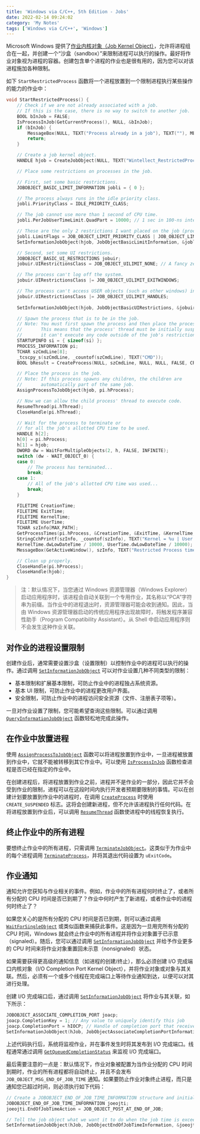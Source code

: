 ```yaml
---
title: 'Windows via C/C++, 5th Edition - Jobs'
date: 2022-02-14 09:24:02
category: 'My Notes'
tags: ['Windows via C/C++', 'Windows']
---
```


Microsoft Windows 提供了[作业内核对象（Job Kernel Object）](https://docs.microsoft.com/en-us/windows/win32/procthread/job-objects)，允许将进程组合在一起，并创建一个“沙盒（sandbox）”来限制进程可以执行的操作。最好将作业对象视为进程的容器。创建包含单个进程的作业也是很有用的，因为您可以对该进程施加各种限制。

如下 `StartRestrictedProcess` 函数将一个进程放置到一个限制进程执行某些操作的能力的作业中：

```cpp
void StartRestrictedProcess() {
    // Check if we are not already associated with a job.
    // If this is the case, there is no way to switch to another job.
    BOOL bInJob = FALSE;
    IsProcessInJob(GetCurrentProcess(), NULL, &bInJob);
    if (bInJob) {
        MessageBox(NULL, TEXT("Process already in a job"), TEXT(""), MB_ICONINFORMATION | MB_OK);
        return;
    }

    // Create a job kernel object.
    HANDLE hjob = CreateJobObject(NULL, TEXT("Wintellect_RestrictedProcessJob"));

    // Place some restrictions on processes in the job.

    // First, set some basic restrictions.
    JOBOBJECT_BASIC_LIMIT_INFORMATION jobli = { 0 };

    // The process always runs in the idle priority class.
    jobli.PriorityClass = IDLE_PRIORITY_CLASS;

    // The job cannot use more than 1 second of CPU time.
    jobli.PerJobUserTimeLimit.QuadPart = 10000; // 1 sec in 100-ns intervals

    // These are the only 2 restrictions I want placed on the job (process).
    jobli.LimitFlags = JOB_OBJECT_LIMIT_PRIORITY_CLASS | JOB_OBJECT_LIMIT_JOB_TIME;
    SetInformationJobObject(hjob, JobObjectBasicLimitInformation, &jobli, sizeof(jobli));

    // Second, set some UI restrictions.
    JOBOBJECT_BASIC_UI_RESTRICTIONS jobuir;
    jobuir.UIRestrictionsClass = JOB_OBJECT_UILIMIT_NONE; // A fancy zero

    // The process can't log off the system.
    jobuir.UIRestrictionsClass |= JOB_OBJECT_UILIMIT_EXITWINDOWS;

    // The process can't access USER objects (such as other windows) in the system.
    jobuir.UIRestrictionsClass |= JOB_OBJECT_UILIMIT_HANDLES;
    
    SetInformationJobObject(hjob, JobObjectBasicUIRestrictions, &jobuir, sizeof(jobuir));

    // Spawn the process that is to be in the job.
    // Note: You must first spawn the process and then place the process in the job.
    //       This means that the process' thread must be initially suspended so that
    //       it can't execute any code outside of the job's restrictions.
    STARTUPINFO si = { sizeof(si) };
    PROCESS_INFORMATION pi;
    TCHAR szCmdLine[8];
    _tcscpy_s(szCmdLine, _countof(szCmdLine), TEXT("CMD"));
    BOOL bResult = CreateProcess(NULL, szCmdLine, NULL, NULL, FALSE, CREATE_SUSPENDED | CREATE_NEW_CONSOLE, NULL, NULL, &si, &pi);

    // Place the process in the job.
    // Note: If this process spawns any children, the children are
    //       automatically part of the same job.
    AssignProcessToJobObject(hjob, pi.hProcess);

    // Now we can allow the child process' thread to execute code.
    ResumeThread(pi.hThread);
    CloseHandle(pi.hThread);

    // Wait for the process to terminate or
    // for all the job's allotted CPU time to be used.
    HANDLE h[2];
    h[0] = pi.hProcess;
    h[1] = hjob;
    DWORD dw = WaitForMultipleObjects(2, h, FALSE, INFINITE);
    switch (dw - WAIT_OBJECT_0) {
    case 0:
        // The process has terminated...
        break;
    case 1:
        // All of the job's allotted CPU time was used...
        break;
    }

    FILETIME CreationTime;
    FILETIME ExitTime;
    FILETIME KernelTime;
    FILETIME UserTime;
    TCHAR szInfo[MAX_PATH];
    GetProcessTimes(pi.hProcess, &CreationTime, &ExitTime, &KernelTime, &UserTime);
    StringCchPrintf(szInfo, _countof(szInfo), TEXT("Kernel = %u | User = %u\n"),
    KernelTime.dwLowDateTime / 10000, UserTime.dwLowDateTime / 10000);
    MessageBox(GetActiveWindow(), szInfo, TEXT("Restricted Process times"), MB_ICONINFORMATION | MB_OK);

    // Clean up properly.
    CloseHandle(pi.hProcess);
    CloseHandle(hjob);
}
```

> 注：默认情况下，当您通过 Windows 资源管理器（Windows Explorer）启动应用程序时，该进程会自动关联到一个专用作业，其名称以“PCA”字符串为前缀。当作业中的进程退出时，资源管理器可能会收到通知。因此，当由 Windows 资源管理器启动的传统应用程序出现故障时，将触发程序兼容性助手（Program Compatibility Assistant）。从 Shell 中启动应用程序则不会发生这种作业关联。

## 对作业的进程设置限制

创建作业后，通常需要设置沙盒（设置限制）以控制作业中的进程可以执行的操作。通过调用 [`SetInformationJobObject`](https://docs.microsoft.com/en-us/windows/win32/api/jobapi2/nf-jobapi2-setinformationjobobject) 可以对作业设置几种不同类型的限制：

* 基本限制和扩展基本限制，可防止作业中的进程独占系统资源。
* 基本 UI 限制，可防止作业中的进程更改用户界面。
* 安全限制，可防止作业中的进程访问安全资源（文件、注册表子项等）。

一旦对作业设置了限制，您可能希望查询这些限制。可以通过调用 [`QueryInformationJobObject`](https://docs.microsoft.com/en-us/windows/win32/api/jobapi2/nf-jobapi2-queryinformationjobobject) 函数轻松地完成此操作。

## 在作业中放置进程

使用 [`AssignProcessToJobObject`](https://docs.microsoft.com/en-us/windows/win32/api/jobapi2/nf-jobapi2-assignprocesstojobobject) 函数可以将进程放置到作业中，一旦进程被放置到作业中，它就不能被转移到其它作业中。可以使用 [`IsProcessInJob`](https://docs.microsoft.com/en-us/windows/win32/api/jobapi/nf-jobapi-isprocessinjob) 函数检查进程是否已经在指定的作业中。

在创建进程后，将进程放置到作业之前，进程并不是作业的一部分，因此它并不会受到作业的限制，进程可以在这段时间内执行开发者预期要限制的事情。可以在创建计划要放置到作业中的进程时，在调用 [`CreateProcess`](https://docs.microsoft.com/en-us/windows/win32/api/processthreadsapi/nf-processthreadsapi-createprocessw) 时使用 `CREATE_SUSPENDED` 标志。这将会创建新进程，但不允许该进程执行任何代码。在将进程放置到作业后，可以调用 [`ResumeThread`](https://docs.microsoft.com/en-us/windows/win32/api/processthreadsapi/nf-processthreadsapi-resumethread) 函数使进程中的线程恢复执行。

## 终止作业中的所有进程

要想终止作业中的所有进程，只需调用 [`TerminateJobObject`](https://docs.microsoft.com/en-us/windows/win32/api/jobapi2/nf-jobapi2-terminatejobobject)。这类似于为作业中的每个进程调用 [`TerminateProcess`](https://docs.microsoft.com/en-us/windows/win32/api/processthreadsapi/nf-processthreadsapi-terminateprocess)，并将其退出代码设置为 `uExitCode`。

## 作业通知

通知允许您获知与作业相关的事件。例如，作业中的所有进程何时终止了，或者所有分配的 CPU 时间是否已到期了？作业中何时产生了新进程，或者作业中的进程何时终止了？

如果您关心的是所有分配的 CPU 时间是否已到期，则可以通过调用 [`WaitForSingleObject`](https://docs.microsoft.com/en-us/windows/win32/api/synchapi/nf-synchapi-waitforsingleobject) 或类似函数来捕获此事件。这是因为一旦用完所有分配的 CPU 时间，Windows 就会终止作业中的所有进程并将作业对象置于已示意（signaled）。随后，您可以通过调用 [`SetInformationJobObject`](https://docs.microsoft.com/en-us/windows/win32/api/jobapi2/nf-jobapi2-setinformationjobobject) 并给予作业更多的 CPU 时间来将作业对象重置回未示意（nonsignaled）状态。

如果需要获得更高级的通知信息（如进程的创建/终止），那么必须创建 I/O 完成端口内核对象（I/O Completion Port Kernel Object），并将作业对象或对象与其关联。然后，必须有一个或多个线程在完成端口上等待作业通知到达，以便可以对其进行处理。

创建 I/O 完成端口后，通过调用 [`SetInformationJobObject`](https://docs.microsoft.com/en-us/windows/win32/api/jobapi2/nf-jobapi2-setinformationjobobject) 将作业与其关联，如下所示：

```cpp
JOBOBJECT_ASSOCIATE_COMPLETION_PORT joacp;
joacp.CompletionKey = 1; // Any value to uniquely identify this job
joacp.CompletionPort = hIOCP; // Handle of completion port that receives notifications
SetInformationJobObject(hJob, JobObjectAssociateCompletionPortInformation, &joacp, sizeof(jaocp));
```

上述代码执行后，系统将监视作业，并在事件发生时将其发布到 I/O 完成端口。线程通常通过调用 [`GetQueuedCompletionStatus`](https://docs.microsoft.com/en-us/windows/win32/api/ioapiset/nf-ioapiset-getqueuedcompletionstatus) 来监视 I/O 完成端口。

最后需要注意的一点是：默认情况下，作业对象被配置为当作业分配的 CPU 时间到期时，作业的所有进程都将自动终止，并且不会发布 `JOB_OBJECT_MSG_END_OF_JOB_TIME` 通知。如果要防止作业对象终止进程，而只是通知您已超过时间，则必须执行如下代码：

```cpp
// Create a JOBOBJECT_END_OF_JOB_TIME_INFORMATION structure and initialize its only member.
JOBOBJECT_END_OF_JOB_TIME_INFORMATION joeojti;
joeojti.EndOfJobTimeAction = JOB_OBJECT_POST_AT_END_OF_JOB;

// Tell the job object what we want it to do when the job time is exceeded.
SetInformationJobObject(hJob, JobObjectEndOfJobTimeInformation, &joeojti, sizeof(joeojti));
```

